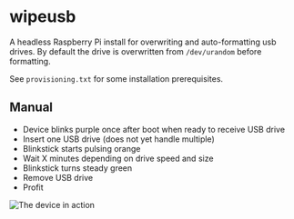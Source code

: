 # wipeusb
A headless Raspberry Pi install for overwriting and auto-formatting usb drives. By default the drive is overwritten from ``/dev/urandom`` before formatting.

See ``provisioning.txt`` for some installation prerequisites.

## Manual
* Device blinks purple once after boot when ready to receive USB drive
* Insert one USB drive (does not yet handle multiple)
* Blinkstick starts pulsing orange
* Wait X minutes depending on drive speed and size
* Blinkstick turns steady green
* Remove USB drive
* Profit

![The device in action](https://i.imgur.com/DqaCtljm.png)
